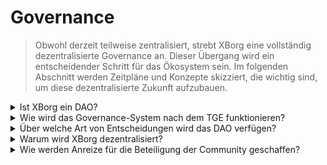 # Governance

> Obwohl derzeit teilweise zentralisiert, strebt XBorg eine vollständig dezentralisierte Governance an. Dieser Übergang wird ein entscheidender Schritt für das Ökosystem sein. Im folgenden Abschnitt werden Zeitpläne und Konzepte skizziert, die wichtig sind, um diese dezentralisierte Zukunft aufzubauen.

<details>

<summary>Ist XBorg ein DAO?</summary>

Derzeit ist XBorg überwiegend zentralisiert, obwohl Prometheus-Inhaber und Räte teilweise Einfluss auf die Governance des Ökosystems haben. Im Wesentlichen wird die Community-Abstimmung verwendet, um spezifische Entscheidungen zu informieren.

Nach dem Token Generation Event (TGE) strebt XBorg eine vollständige Dezentralisierung an. Es ist jedoch klar, dass der Prozess der Dezentralisierung nicht sofort erfolgen kann und mit Geduld und Sorgfalt angegangen werden muss.

</details>

<details>

<summary>Wie wird das Governance-System nach dem TGE funktionieren?</summary>

Die Governance wird über quadratische Abstimmung angewendet, wobei die Gesamtzahl der gehaltenen XBG-Token mit dem in-Protokoll-Status multipliziert wird. Dieser Mechanismus stellt sicher, dass größere Token-Inhaber keinen übermäßigen Einfluss auf die Governance haben und dass diejenigen, die dem Ökosystem Wert bieten (über den in-Protokoll-Status und das XP-System), ein erhöhtes Gewicht im Ökosystem haben.

</details>

<details>

<summary>Über welche Art von Entscheidungen wird das DAO verfügen?</summary>

Mit der zunehmenden Dezentralisierung wird das XBorg-Governance-System mit einer breiten Palette von Entscheidungsbefugnissen betraut sein. Es ist jedoch erwähnenswert, dass bestimmte Aspekte des Projekts von der Abstimmung ausgenommen werden, wie die Offenlegung sensibler Daten, die potenziell die Langlebigkeit des Projekts gefährden könnten, oder die Verfolgung von Initiativen, die rechtlich fragwürdig sind oder den Ruf von XBorg schädigen oder frühere rechtliche, kommerzielle oder finanzielle Beziehungen beeinträchtigen könnten.

Die Kernmitwirkenden werden eine unterstützende und leitende Rolle bei der Förderung effektiver DAO-Entscheidungsfindung spielen. Zu den Arten von Entscheidungen, die zur Abstimmung stehen, gehören neue Produktangebote, Aktualisierungen von Anwendungsmerkmalen, Änderungen der Gebührenmechanismen im Protokoll, Finanzierung von DAO-Aktivitäten, Kontrolle der DAO-Ausgaben und Veto gegen bedeutende absehbare Ausgaben, Anleitung der strategischen Markterweiterung und Beitrag zur Zusammensetzung der Kernmitwirkenden.

</details>

<details>

<summary>Warum wird XBorg dezentralisiert?</summary>

Bei XBorg erkennen wir die herausragende Bedeutung einer engen Verbindung zu unserer Benutzerbasis an, angesichts unserer Rolle als Anmelde- und Anwendungsebene für Spieler. In Erwartung einer Zukunft, in der technische Eintrittsbarrieren minimal sind, glauben wir, dass die Community der wertvollste Vermögenswert eines Protokolls ist. Unsere unerschütterliche Mission ist es, Spieler weltweit zu stärken.

Mit der Vision, das größte Gaming-Ökosystem zu werden, das Verbraucheranwendungen von und für Spieler entwickelt, versteht XBorg die sensible Natur von Spielerdaten und -anmeldeinformationen. Wir sind fest davon überzeugt, dass zentralisierte Einheiten solche Informationen nicht angemessen verwalten können und dass dezentrale Alternativen letztendlich überwiegen werden.

</details>

<details>

<summary>Wie werden Anreize für die Beteiligung der Community geschaffen?</summary>

Um eine robuste und engagierte Community zu fördern, haben wir bei XBorg eine Governance-Struktur implementiert, die aktive Beteiligung betont. Konkret haben wir eine Quorum-Anforderung von 10% für Governance-Abstimmungen festgelegt, um sicherzustellen, dass ein bedeutender Teil der Community bei wichtigen Entscheidungen eine Stimme hat. Zusätzlich bieten wir Anreize für Community-Mitglieder, an der Governance teilzunehmen, indem wir für einen festgelegten Zeitraum Belohnungen in Form von XBG-Token anbieten. Dieser Ansatz dient der Förderung der demokratischen und partizipatorischen Ethik, die unserer Vision von XBorg als dezentrales Gaming-Ökosystem zugrunde liegt.

</details>